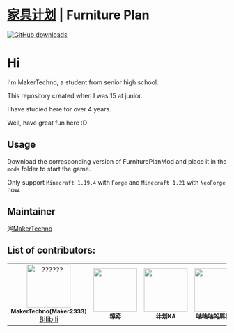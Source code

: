 # [家具计划](./README.md) | Furniture Plan
[![GitHub downloads](https://img.shields.io/github/downloads/MakerTechno/Forge-FurniturePlan/total?label=Github%20downloads&logo=github)](https://github.com/MakerTechno/Forge-FurniturePlan/releases)

# Hi
I'm MakerTechno, a student from senior high school.

This repository created when I was 15 at junior.

I have studied here for over 4 years.

Well, have great fun here :D

## Usage
Download the corresponding version of FurniturePlanMod and place it in the `mods` folder to start the game.

Only support `Minecraft 1.19.4` with `Forge` and `Minecraft 1.21` with `NeoForge` now.

## Maintainer

[@MakerTechno](https://github.com/MakerTechno)

## List of contributors:

<!--suppress ALL -->
<table>
  <tr>
    <td align="center">
      <a href="https://github.com/MakerTechno">
        <img src="https://avatars.githubusercontent.com/u/102357646??v=100&s=100" width="100px;" height="100px" alt="??????"/><br />
        <sub><b>MakerTechno(Maker2333)</b></sub>
      </a><br />
      <a href="https://space.bilibili.com/549306753">Bilibili</a>
    </td>
    <td align="center">
      <a href="#">
        <img src="#" width="100px" height="100px" alt=""/><br />
        <sub><b>惊奇</b></sub>
      </a>
    </td>
    <td align="center">
      <a href="https://space.bilibili.com/485014475/">
        <img src="https://i2.hdslb.com/bfs/face/e58ad71c0d1e7e2be1ee7a19854614237a41dc9e.jpg" width="100px" height="100px" alt=""/><br />
        <sub><b>计划KA</b></sub>
      </a>
    </td>
    <td align="center">
      <a href="https://space.bilibili.com/543764721">
        <img src="https://i0.hdslb.com/bfs/face/a7c8f6f6cf267bc7ee75ec9c3a72949bab2da5a5.jpg" width="100px" height="100px" alt=""/><br />
        <sub><b>咕咕咕的屑枕头</b></sub>
      </a>
    </td>
    <td align="center">
      <a href="https://space.bilibili.com/1523753014/">
        <img src="https://i1.hdslb.com/bfs/face/50170810137f8a883f80b94c1209c1718fa42e9f.jpg" width="100px" height="100px" alt=""/><br />
        <sub><b>Victor_CN</b></sub>
      </a>
    </td>
  </tr>
</table>
